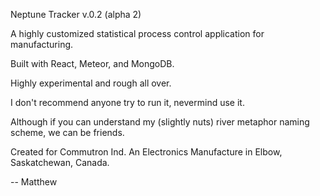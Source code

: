 Neptune Tracker v.0.2 (alpha 2)

A highly customized statistical process control application for manufacturing.

Built with React, Meteor, and MongoDB.

Highly experimental and rough all over.

I don't recommend anyone try to run it, nevermind use it.

Although if you can understand my (slightly nuts) river metaphor naming scheme, we can be friends.

Created for Commutron Ind. An Electronics Manufacture in Elbow, Saskatchewan, Canada.

-- Matthew